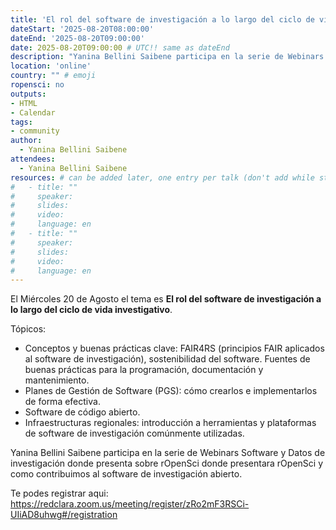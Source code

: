 ```yaml
---
title: 'El rol del software de investigación a lo largo del ciclo de vida investigativo'
dateStart: '2025-08-20T08:00:00'
dateEnd: '2025-08-20T09:00:00'
date: 2025-08-20T09:00:00 # UTC!! same as dateEnd
description: "Yanina Bellini Saibene participa en la serie de Webinars Software y Datos de investigación donde presenta sobre rOpenSci"
location: 'online'
country: "" # emoji
ropensci: no
outputs: 
- HTML
- Calendar 
tags: 
- community
author:
  - Yanina Bellini Saibene
attendees:
  - Yanina Bellini Saibene
resources: # can be added later, one entry per talk (don't add while still empty, add once there are resources)
#   - title: ""
#     speaker: 
#     slides: 
#     video: 
#     language: en
#   - title: ""
#     speaker: 
#     slides: 
#     video: 
#     language: en  
---
```


El Miércoles 20 de Agosto el tema es **El rol del software de investigación a lo largo del ciclo de vida investigativo**. 

Tópicos: 

* Conceptos y buenas prácticas clave: FAIR4RS (principios FAIR aplicados al software de investigación), sostenibilidad del software. Fuentes de buenas prácticas para la programación, documentación y mantenimiento.
* Planes de Gestión de Software (PGS): cómo crearlos e implementarlos de forma efectiva.
* Software de código abierto.
* Infraestructuras regionales: introducción a herramientas y plataformas de software de investigación comúnmente utilizadas.

Yanina Bellini Saibene participa en la serie de Webinars Software y Datos de investigación donde presenta sobre rOpenSci donde presentara rOpenSci y como contribuimos al software de investigación abierto.

Te podes registrar aqui: https://redclara.zoom.us/meeting/register/zRo2mF3RSCi-UIiAD8uhwg#/registration
